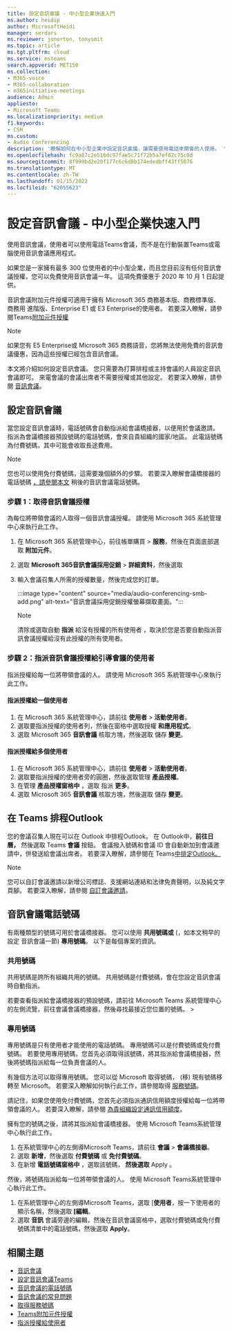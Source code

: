 ```yaml
---
title: 設定音訊會議 - 中小型企業快速入門
ms.author: heidip
author: MicrosoftHeidi
manager: serdars
ms.reviewer: jonorton, tonysmit
ms.topic: article
ms.tgt.pltfrm: cloud
ms.service: msteams
search.appverid: MET150
ms.collection:
- M365-voice
- M365-collaboration
- m365initiative-meetings
audience: Admin
appliesto:
- Microsoft Teams
ms.localizationpriority: medium
f1.keywords:
- CSH
ms.custom:
- Audio Conferencing
description: '瞭解如何在中小型企業中設定音訊會議，讓需要使用電話來開會的人使用。 '
ms.openlocfilehash: fc9a87c2e516dc97fae5c71f72b5a7ef82c75c8d
ms.sourcegitcommit: 8f999bd2e20f177c6c6d8b174ededbff43ff5076
ms.translationtype: MT
ms.contentlocale: zh-TW
ms.lasthandoff: 01/15/2022
ms.locfileid: "62055623"
---
```

# <a name="set-up-audio-conferencing-for-small-and-medium-businesses"></a>設定音訊會議 - 中小型企業快速入門

使用音訊會議，使用者可以使用電話Teams會議，而不是在行動裝置Teams或電腦使用音訊會議應用程式。  

如果您是一家擁有最多 300 位使用者的中小型企業，而且您目前沒有任何音訊會議授權，您可以免費使用音訊會議一年。 這項免費優惠于 2020 年 10 月 1 日起提供。

音訊會議附加元件授權可適用于擁有 Microsoft 365 商務基本版、商務標準版、商務用 進階版、Enterprise E1 或 E3 Enterprise的使用者。 若要深入瞭解，請參閱Teams[附加元件授權](teams-add-on-licensing/microsoft-teams-add-on-licensing.md)

> [!NOTE]
> 如果您有 E5 Enterprise或 Microsoft 365 商務語音，您將無法使用免費的音訊會議優惠，因為這些授權已經包含音訊會議。

本文將介紹如何設定音訊會議。 您只需要為打算排程或主持會議的人員設定音訊會議即可。 來電會議的會議出席者不需要授權或其他設定。 若要深入瞭解，請參閱 [音訊會議](audio-conferencing-in-office-365.md)。

## <a name="set-up-audio-conferencing"></a>設定音訊會議

當您設定音訊會議時，電話號碼會自動指派給會議橋接器，以便用於會議邀請。 指派為會議橋接器預設號碼的電話號碼，會來自貴組織的國家/地區。 此電話號碼為付費號碼，其中可能會收取長途費用。

> [!NOTE]
> 您也可以使用免付費號碼，這需要幾個額外的步驟。 若要深入瞭解會議橋接器的電話號碼 [，請參閱本文](#audio-conferencing-phone-numbers) 稍後的音訊會議電話號碼。

### <a name="step-1-get-audio-conferencing-licenses"></a>步驟 1：取得音訊會議授權

為每位將帶領會議的人取得一個音訊會議授權。 請使用 Microsoft 365 系統管理中心來執行此工作。

1. 在 Microsoft 365 系統管理中心，前往帳單購買  >  **服務**，然後在頁面底部選取 **附加元件**。
2. 選取 **Microsoft 365音訊會議採用促銷**  >  **詳細資料**，然後選取
3. 輸入會議召集人所需的授權數量，然後完成您的訂單。

    :::image type="content" source="media/audio-conferencing-smb-add.png" alt-text="音訊會議採用促銷授權螢幕擷取畫面。":::

    > [!NOTE]
    > 清除或選取自動 **指派** 給沒有授權的所有使用者 ，取決於您是否要自動指派音訊會議授權給沒有此授權的所有使用者。

### <a name="step-2-assign-an-audio-conferencing-license-to-users-who-lead-meetings"></a>步驟 2：指派音訊會議授權給引導會議的使用者

指派授權給每一位將帶領會議的人。 請使用 Microsoft 365 系統管理中心來執行此工作。

#### <a name="assign-a-license-to-one-user"></a>指派授權給一個使用者

1. 在 Microsoft 365 系統管理中心，請前往 **使用者**  >  **活動使用者**。  
2. 選取要指派授權的使用者列，然後在窗格中選取授權 **和應用程式**。
3. 選取 Microsoft 365 **音訊會議** 核取方塊，然後選取 儲存 **變更**。

#### <a name="assign-a-license-to-multiple-users"></a>指派授權給多個使用者

1. 在 Microsoft 365 系統管理中心，請前往 **使用者**  >  **活動使用者**。  
2. 選取要指派授權的使用者旁的圓圈，然後選取管理 **產品授權**。
3. 在管理 **產品授權窗格中** ，選取 指派 **更多**。
4. 選取 Microsoft 365 **音訊會議** 核取方塊，然後選取 儲存 **變更**。  

## <a name="schedule-teams-meetings-in-outlook"></a>在 Teams 排程Outlook

您的會議召集人現在可以在 Outlook 中排程Outlook。 在 Outlook中，**前往日曆，** 然後選取 Teams **會議** 按鈕。 會議撥入號碼和會議 ID 會自動新加到會議邀請中，併發送給會議出席者。 若要深入瞭解，請參閱在 Teams[中排定Outlook。](https://support.microsoft.com/office/schedule-a-teams-meeting-from-outlook-883cc15c-580f-441a-92ea-0992c00a9b0f)

> [!NOTE]
> 您可以自訂會議邀請以新增公司標誌、支援網站連結和法律免責聲明，以及純文字頁腳。 若要深入瞭解，請參閱 [自訂會議邀請](meeting-settings-in-teams.md#customize-meeting-invitations)。

## <a name="audio-conferencing-phone-numbers"></a>音訊會議電話號碼

有兩種類型的號碼可用於會議橋接器。 您可以使用 **共用號碼或** (，如本文稍早的設定 [](#set-up-audio-conferencing)音訊會議一節) **專用號碼**。 以下是每個專案的資訊。

### <a name="shared-numbers"></a>共用號碼

共用號碼是跨所有組織共用的號碼。 共用號碼是付費號碼，會在您設定音訊會議時自動指派。

若要查看指派給會議橋接器的預設號碼，請前往 Microsoft Teams 系統管理中心的左側流覽，前往會議會議橋接器，然後尋找最接近您位置的號碼。  >  

### <a name="dedicated-numbers"></a>專用號碼

專用號碼是只有使用者才能使用的電話號碼。 專用號碼可以是付費號碼或免付費號碼。 若要使用專用號碼，您首先必須取得該號碼，將其指派給會議橋接器，然後將號碼指派給每一位負責會議的人。

有幾個方法可以取得專用號碼。 您可以從 Microsoft 取得號碼， (移) 現有號碼移轉至 Microsoft。 若要深入瞭解如何執行此工作，請參閱取得 [服務號碼](getting-service-phone-numbers.md)。

請記住，如果您使用免付費號碼，您首先必須指派通訊信用額度授權給每一位將帶領會議的人。 若要深入瞭解，請參閱 [為貴組織設定通訊信用額度](set-up-communications-credits-for-your-organization.md)。

擁有您的號碼之後，請將其指派給會議橋接器。 使用 Microsoft Teams系統管理中心執行此工作。

1. 在系統管理中心的左側導Microsoft Teams，請前往 **會議**  >  **會議橋接器**。
2. 選取 **新增**，然後選取 **付費號碼** 或 **免付費號碼**。
3. 在新增 **電話號碼窗格中** ，選取該號碼， **然後選取** Apply 。

然後，將號碼指派給每一位將帶領會議的人。 使用 Microsoft Teams系統管理中心執行此工作。

1. 在系統管理中心的左側導Microsoft Teams，選取 [**使用者**，按一下使用者的顯示名稱，然後選取 **[編輯**。
2. 選取 **音訊** 會議旁邊的編輯，然後在音訊會議窗格中，選取付費號碼或免付費號碼清單中的電話號碼，然後選取 **Apply**。 

## <a name="related-topics"></a>相關主題

- [音訊會議](audio-conferencing-in-office-365.md)
- [設定音訊會議Teams](set-up-audio-conferencing-in-teams.md)
- [音訊會議的電話號碼](phone-numbers-for-audio-conferencing-in-teams.md)
- [音訊會議的常見問題](audio-conferencing-common-questions.md)
- [取得服務號碼](getting-service-phone-numbers.md)
- [Teams附加元件授權](teams-add-on-licensing/microsoft-teams-add-on-licensing.md)
- [指派授權給使用者](/microsoft-365/admin/manage/assign-licenses-to-users)
